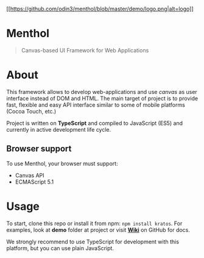 [[https://github.com/odin3/menthol/blob/master/demo/logo.png|alt=logo]]
# Menthol
>Canvas-based UI Framework for Web Applications

# About
This framework allows to develop web-applications and use *canvas* as user interface instead of DOM and HTML.
The main target of project is to provide fast, flexible and easy API interface similar to some of mobile platforms (Cocoa Touch, etc.)

Project is written on **TypeScript** and compiled to JavaScript (ES5) and currently in active development life cycle.

## Browser support
To use Menthol, your browser must support:
* Canvas API
* ECMAScript 5.1

# Usage
To start, clone this repo or install it from npm: `npm install kratos`.
For examples, look at **demo** folder at project or visit **[Wiki](https://github.com/odin3/kratos/wiki)** on GitHub for docs.

We strongly recommend to use TypeScript for development with this platform, but you can use plain JavaScript.
